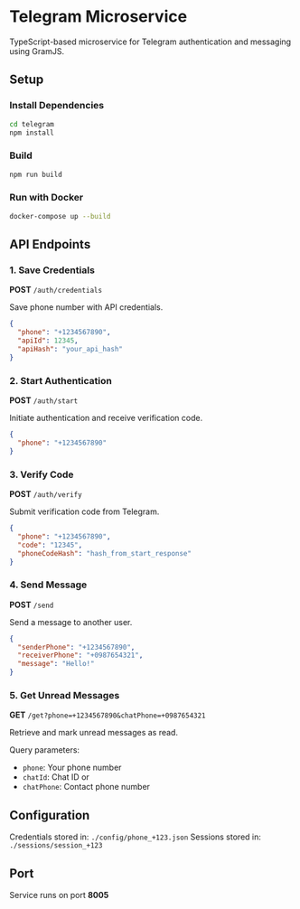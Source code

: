 # Telegram Microservice

TypeScript-based microservice for Telegram authentication and messaging using GramJS.

## Setup

### Install Dependencies

```bash
cd telegram
npm install
```

### Build

```bash
npm run build
```

### Run with Docker

```bash
docker-compose up --build
```

## API Endpoints

### 1. Save Credentials

**POST** `/auth/credentials`

Save phone number with API credentials.

```json
{
  "phone": "+1234567890",
  "apiId": 12345,
  "apiHash": "your_api_hash"
}
```

### 2. Start Authentication

**POST** `/auth/start`

Initiate authentication and receive verification code.

```json
{
  "phone": "+1234567890"
}
```

### 3. Verify Code

**POST** `/auth/verify`

Submit verification code from Telegram.

```json
{
  "phone": "+1234567890",
  "code": "12345",
  "phoneCodeHash": "hash_from_start_response"
}
```

### 4. Send Message

**POST** `/send`

Send a message to another user.

```json
{
  "senderPhone": "+1234567890",
  "receiverPhone": "+0987654321",
  "message": "Hello!"
}
```

### 5. Get Unread Messages

**GET** `/get?phone=+1234567890&chatPhone=+0987654321`

Retrieve and mark unread messages as read.

Query parameters:
- `phone`: Your phone number
- `chatId`: Chat ID or
- `chatPhone`: Contact phone number

## Configuration

Credentials stored in: `./config/phone_+123.json`
Sessions stored in: `./sessions/session_+123`

## Port

Service runs on port **8005**
